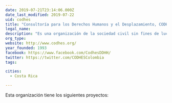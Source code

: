 ```yaml
---
date: 2019-07-21T23:14:06.000Z
date_last_modified: 2019-07-22
uid: codhes
title: "Consultoría para los Derechos Humanos y el Desplazamiento, CODHES"
legal_name: 
description: "Es una organización de la sociedad civil sin fines de lucro que contribuye a la construcción de sociedades democráticas, incluyentes y solidarias, con vigencia integral de los derechos humanos y del derecho internacional humanitario, así como al fortalecimiento de capacidades sociales con énfasis en procesos de construcción de paz y en la problemática de las poblaciones en situación de movilidad humana a nivel nacional, regional e internacional."
org_type: 
website: http://www.codhes.org/
year_founded: 1993
facebook: https://www.facebook.com/CodhesDDHH/
twitter: https://twitter.com/CODHESColombia
tags:

cities: 
  - Costa Rica

---
```


Esta organización tiene los siguientes proyectos:


